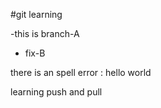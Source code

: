 #git learning 

-this is branch-A

- fix-B

there is an spell error : hello world

learning push and pull